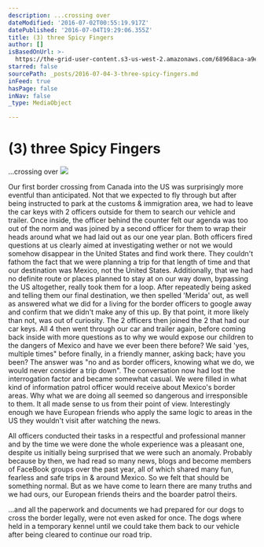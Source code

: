 ```yaml
---
description: ...crossing over
dateModified: '2016-07-02T00:55:19.917Z'
datePublished: '2016-07-04T19:29:06.355Z'
title: (3) three Spicy Fingers
author: []
isBasedOnUrl: >-
  https://the-grid-user-content.s3-us-west-2.amazonaws.com/68968aca-a9e1-404c-aaaf-aa785544775f.jpg
starred: false
sourcePath: _posts/2016-07-04-3-three-spicy-fingers.md
inFeed: true
hasPage: false
inNav: false
_type: MediaObject

---
```

# (3) three Spicy Fingers

...crossing over
![](https://the-grid-user-content.s3-us-west-2.amazonaws.com/68968aca-a9e1-404c-aaaf-aa785544775f.jpg)

Our first border crossing from Canada into the US was surprisingly more eventful than anticipated. Not that we expected to fly through but after being instructed to park at the customs & immigration area, we had to leave the car keys with 2 officers outside for them to search our vehicle and trailer. Once inside, the officer behind the counter felt our agenda was too out of the norm and was joined by a second officer for them to wrap their heads around what we had laid out as our one year plan. Both officers fired questions at us clearly aimed at investigating wether or not we would somehow disappear in the United States and find work there. They couldn't fathom the fact that we were planning a trip for that length of time and that our destination was Mexico, not the United States. Additionally, that we had no definite route or places planned to stay at on our way down, bypassing the US altogether, really took them for a loop. After repeatedly being asked and telling them our final destination, we then spelled 'Merida' out, as well as answered what we did for a living for the border officers to google away and confirm that we didn't make any of this up. By that point, it more likely than not, was out of curiosity. The 2 officers then joined the 2 that had our car keys. All 4 then went through our car and trailer again, before coming back inside with more questions as to why we would expose our children to the dangers of Mexico and have we ever been there before? We said 'yes, multiple times" before finally, in a friendly manner, asking back; have you been? The answer was "no and as border officers, knowing what we do, we would never consider a trip down". The conversation now had lost the interrogation factor and became somewhat casual. We were filled in what kind of information patrol officer would receive about Mexico's border areas. Why what we are doing all seemed so dangerous and irresponsible to them. It all made sense to us from their point of view. Interestingly enough we have European friends who apply the same logic to areas in the US they wouldn't visit after watching the news.

All officers conducted their tasks in a respectful and professional manner and by the time we were done the whole experience was a pleasant one, despite us initially being surprised that we were such an anomaly. Probably because by then, we had read so many news, blogs and become members of FaceBook groups over the past year, all of which shared many fun, fearless and safe trips in & around Mexico. So we felt that should be something normal. But as we have come to learn there are many truths and we had ours, our European friends theirs and the boarder patrol theirs.

...and all the paperwork and documents we had prepared for our dogs to cross the border legally, were not even asked for once. The dogs where held in a temporary kennel until we could take them back to our vehicle after being cleared to continue our road trip.